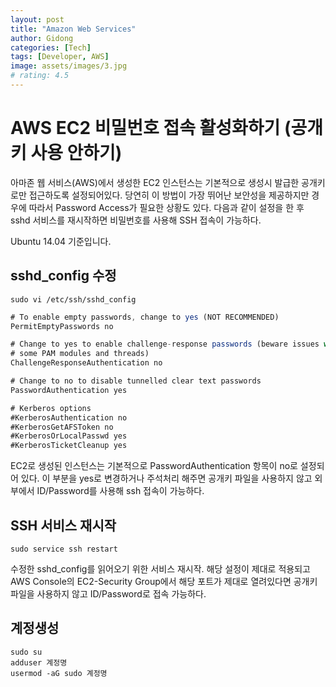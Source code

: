 ```yaml
---
layout: post
title: "Amazon Web Services"
author: Gidong
categories: [Tech]
tags: [Developer, AWS]
image: assets/images/3.jpg
# rating: 4.5
---
```


# AWS EC2 비밀번호 접속 활성화하기 (공개키 사용 안하기)

아마존 웹 서비스(AWS)에서 생성한 EC2 인스턴스는 기본적으로 생성시 발급한 공개키로만 접근하도록 설정되어있다. 당연히 이 방법이 가장 뛰어난 보안성을 제공하지만 경우에 따라서 Password Access가 필요한 상황도 있다. 다음과 같이 설정을 한 후 sshd 서비스를 재시작하면 비밀번호를 사용해 SSH 접속이 가능하다.

Ubuntu 14.04 기준입니다.

## sshd_config 수정

```
sudo vi /etc/ssh/sshd_config
```

```jsx
# To enable empty passwords, change to yes (NOT RECOMMENDED)
PermitEmptyPasswords no

# Change to yes to enable challenge-response passwords (beware issues with
# some PAM modules and threads)
ChallengeResponseAuthentication no

# Change to no to disable tunnelled clear text passwords
PasswordAuthentication yes

# Kerberos options
#KerberosAuthentication no
#KerberosGetAFSToken no
#KerberosOrLocalPasswd yes
#KerberosTicketCleanup yes
```

EC2로 생성된 인스턴스는 기본적으로 PasswordAuthentication 항목이 no로 설정되어 있다. 이 부분을 yes로 변경하거나 주석처리 해주면 공개키 파일을 사용하지 않고 외부에서 ID/Password를 사용해 ssh 접속이 가능하다.

## SSH 서비스 재시작

```
sudo service ssh restart
```

수정한 sshd_config를 읽어오기 위한 서비스 재시작. 해당 설정이 제대로 적용되고 AWS Console의 EC2-Security Group에서 해당 포트가 제대로 열려있다면 공개키 파일을 사용하지 않고 ID/Password로 접속 가능하다.

## 계정생성

```
sudo su
adduser 계정명
usermod -aG sudo 계정명
```
